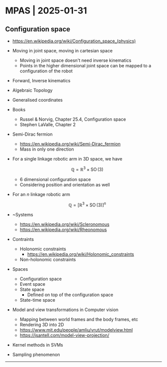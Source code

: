 # MPAS | 2025-01-31

## Configuration space

- <https://en.wikipedia.org/wiki/Configuration_space_(physics)>
- Moving in joint space, moving in cartesian space
  - Moving in joint space doesn't need inverse kinematics
  - Points in the higher dimensional joint space can be mapped to a configuration of the robot
- Forward, Inverse kinematics
- Algebraic Topology
- Generalised coordinates
- Books
  - Russel & Norvig, Chapter 25.4, Configuration space
  - Stephen LaValle, Chapter 2
- Semi-Dirac fermion
  - <https://en.wikipedia.org/wiki/Semi-Dirac_fermion>
  - Mass in only one direction
- For a single linkage robotic arm in 3D space, we have

  $$
  \mathbb{Q} = \mathbb{R}^3 \times \operatorname{SO}(3)
  $$

  - 6 dimensional configuration space  
  - Considering position and orientation as well
- For an $n$ linkage robotic arm

  $$
  \mathbb{Q} = {\left[ \mathbb{R}^3 \times \operatorname{SO}(3) \right]}^{n}
  $$

- ~Systems
  - <https://en.wikipedia.org/wiki/Scleronomous>
  - <https://en.wikipedia.org/wiki/Rheonomous>
- Contraints
  - Holonomic constraints
    - <https://en.wikipedia.org/wiki/Holonomic_constraints>
  - Non-holonomic constraints
- Spaces
  - Configuration space
  - Event space
  - State space
    - Defined on top of the configuration space
  - State-time space
- Model and view transformations in Computer vision
  - Mapping between world frames and the body frames, etc
  - Rendering 3D into 2D
  - <https://www.mit.edu/people/amliu/vrut/modelview.html>
  - <https://jsantell.com/model-view-projection/>
- Kernel methods in SVMs
- Sampling phenomenon

---

